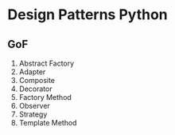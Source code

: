 # Design Patterns Python

## GoF

1. Abstract Factory
2. Adapter
3. Composite
4. Decorator
5. Factory Method
6. Observer
7. Strategy
8. Template Method
